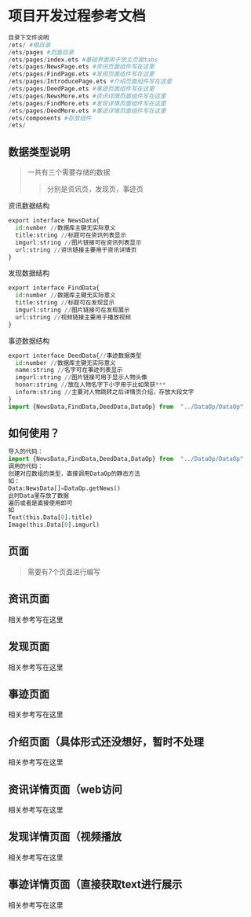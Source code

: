 # 项目开发过程参考文档

```python
目录下文件说明
/ets/ #根目录
/ets/pages #页面目录
/ets/pages/index.ets #基础界面用于放主页面tabs
/ets/pages/NewsPage.ets #资讯页面组件写在这里
/ets/pages/FindPage.ets #发现页面组件写在这里
/ets/pages/IntroducePage.ets #介绍页面组件写在这里
/ets/pages/DeedPage.ets #事迹页面组件写在这里
/ets/pages/NewsMore.ets #资讯详情页面组件写在这里
/ets/pages/FindMore.ets #发现详情页面组件写在这里
/ets/pages/DeedMore.ets #事迹详情页面组件写在这里
/ets/components #存放组件
/ets/
```

## 数据类型说明
>一共有三个需要存储的数据
>>分别是资讯页，发现页，事迹页

资讯数据结构

```python
export interface NewsData{
  id:number //数据库主键无实际意义
  title:string //标题可在资讯列表显示
  imgurl:string //图片链接可在资讯列表显示
  url:string //资讯链接主要用于资讯详情页
}
```

发现数据结构

```python
export interface FindData{
  id:number //数据库主键无实际意义
  title:string //标题可在发现显示
  imgurl:string //图片链接可在发现展示
  url:string //视频链接主要用于播放视频
}
```

事迹数据结构

```python
export interface DeedData{//事迹数据类型
  id:number //数据库主键无实际意义
  name:string //名字可在事迹列表显示
  imgurl:string //图片链接可用于显示人物头像
  honor:string //放在人物名字下小字用于比如荣获***
  inform:string //主要对人物跳转之后详情页介绍，存放大段文字
}
import {NewsData,FindData,DeedData,DataOp} from  "../DataOp/DataOp"
```
## 如何使用？
```python
导入的代码：
import {NewsData,FindData,DeedData,DataOp} from  "../DataOp/DataOp"
调用的代码：
创建对应数组的类型，直接调用DataOp的静态方法
如：
Data:NewsData[]=DataOp.getNews()
此时Data里存放了数据
遍历或者是直接使用即可
如
Text(this.Data[0].title)
Image(this.Data[0].imgurl)
```

## 页面

>需要有7个页面进行编写
## 资讯页面
相关参考写在这里

## 发现页面
相关参考写在这里

## 事迹页面
相关参考写在这里

## 介绍页面（具体形式还没想好，暂时不处理
相关参考写在这里

## 资讯详情页面（web访问
相关参考写在这里

## 发现详情页面（视频播放
相关参考写在这里

## 事迹详情页面（直接获取text进行展示
相关参考写在这里